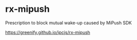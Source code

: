 # rx-mipush
Prescription to block mutual wake-up caused by MiPush SDK

https://greenify.github.io/ipcjs/rx-mipush
